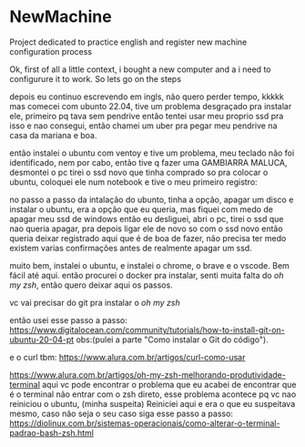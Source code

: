 # NewMachine
Project dedicated to practice english and register new machine configuration process

Ok, first of all a little context, i bought a new computer and a i need to configurure it to work. So lets go on the steps


depois eu continuo escrevendo em ingls, não quero perder tempo, kkkkk mas comecei com ubunto 22.04, tive um problema desgraçado pra instalar ele, primeiro pq tava sem pendrive então tentei usar meu proprio ssd pra isso e nao consegui, então chamei um uber pra pegar meu pendrive na casa da mariana e boa.

então instalei o ubuntu com ventoy e tive um problema, meu teclado não foi identificado, nem por cabo, então tive q fazer uma GAMBIARRA MALUCA,
desmontei o pc tirei o ssd novo que tinha comprado so pra colocar o ubuntu, coloquei ele num notebook e tive o meu primeiro registro:

no passo a passo da intalação do ubunto, tinha a opção, apagar um disco e instalar o ubuntu, era a opção que eu queria, mas fiquei com medo de apagar meu ssd de windows então eu desliguei, abri o pc, tirei o ssd que nao queria apagar, pra depois ligar ele de novo so com o ssd novo então queria deixar registrado aqui que é de boa de fazer, não precisa ter medo existem varias confirmações antes de realmente apagar um ssd.

muito bem, instalei o ubuntu, e instalei o chrome, o brave e o vscode. Bem fácil até aqui.
então procurei o docker pra instalar, senti muita falta do *oh my zsh*, então quero deixar aqui os passos.

vc vai precisar do git pra instalar o *oh my zsh*

então usei esse passo a passo: https://www.digitalocean.com/community/tutorials/how-to-install-git-on-ubuntu-20-04-pt
obs:(pulei a parte "Como instalar o Git do código").

e o curl tbm: https://www.alura.com.br/artigos/curl-como-usar 

https://www.alura.com.br/artigos/oh-my-zsh-melhorando-produtividade-terminal
aqui vc pode encontrar o problema que eu acabei de encontrar que é o terminal não entrar com o zsh direto, esse problema acontece pq vc nao reiniciou o ubuntu, (minha suspeita)
Reiniciei aqui e era o que eu suspeitava mesmo, caso não seja o seu caso siga esse passo a passo: https://diolinux.com.br/sistemas-operacionais/como-alterar-o-terminal-padrao-bash-zsh.html
